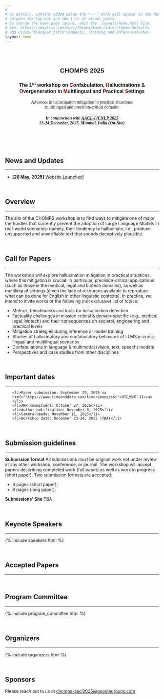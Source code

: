 ```yaml
---
#
# By default, content added below the "---" mark will appear in the home page
# between the top bar and the list of recent posts.
# To change the home page layout, edit the _layouts/home.html file.
# See: https://jekyllrb.com/docs/themes/#overriding-theme-defaults
# <h3 class="blackpar_title">(Models, Training and Inference)</h3>
layout: home
---
```

<div style="font-family: 'Source Sans', sans-serif; background: linear-gradient(rgba(255, 255, 255, 0.5), rgba(255, 255, 255, 0.5)), url('images/mumbai.jpg') no-repeat; background-size: cover; user-select: none;">
	<center>
		<br><br>
		<h2 class="blackpar_title">CHOMPS 2025</h2>
		<h3 class="blackpar_title">The 1<sup>st</sup> workshop on <a style="color: rgb(164, 0, 0)">C</a>onfabulation, <a style="color: rgb(164, 0, 0)">H</a>allucinations & <a style="color: rgb(164, 0, 0)">O</a>vergeneration in <a style="color: rgb(164, 0, 0)">M</a>ultilingual and <a style="color: rgb(164, 0, 0)">P</a>ractical <a style="color: rgb(164, 0, 0)">S</a>ettings</h3>
	    <h4 class="blackpar_title" style="font-family:'Source Pro'; font-weight: 400;"> Advances in hallucination mitigation in practical situations: <br>multilingual and precision-critical domains</h4>
		<h5 class="blackpar_title" style="font-family:'Source Pro'; font-weight: 400;"><b>In conjunction with <a href="https://www.afnlp.org/conferences/ijcnlp2025/"> AACL-IJCNLP 2025 </a><br> 23-24 December, 2025, Mumbai, India (On-Site)</b></h5>
		<br><br>	
	</center>
</div>
<br>


<!--
<div class="alert alert-danger" role="alert">
  <h4>Mentoring sessions announcement</h4>
  <p>
  The deadline for submitting papers to our second version of the Efficient Natural Language and Speech Processing (ENLSP-II) workshop is 25th of September. For that we will be scheduling two mentioring online sessions to answer your questions. Please join us:
  <br>
  <ul>
	<li>Tuesday the 6th of September 2022 from 10PM to 11PM (UTC-04:00)</li>
	<li>Wednesday the 7th of September 2022 from 9AM to 10AM (UTC-04:00)</li>
	<li>Tuesday the 13th of September 2022 from 10PM to 11PM (UTC-04:00): <a href="https://welink.zhumu.com/j/134854021">link</a></li>
	<li>Wednesday the 14th of September 2022 from 9AM to 10AM (UTC-04:00): <a href="https://welink.zhumu.com/j/130263276">link</a></li>
  </ul>
  </p>
</div>

<br>
-->

<!--
<p style="background-color:#8ef25c;"> <b> Best Paper Award </b> - <em>"Creating a Dataset for the Detection and Segmentation of Degradation Phenomena in Notre-Dame de Paris" </em> - Laura Willot, Kévin Réby, Adeline Manuel, Dan Vodislav, Valerie Gouet-Brunet, Livio De Luca.
<hr  style="color: rgb(92, 242, 117);">
-->

<!-- News and Updates -->
<h2 class="blackpar_title" id="bews">News and Updates</h2>
<hr  style="color: rgb(92, 242, 117);">
<p>
<ul>
<!--	<li> <b>[2 Nov, 2023]</b> <b>SUMAC 2023 Best Paper Award</b> goes to <em>"Why Don’t You Speak?: A Smartphone Application to Engage Museum Visitors Through Deepfakes Creation" </em> - Matteo Zaramella, Irene Amerini, Paolo Russo.</li>
	<li> <b>[1 Nov, 2023]</b> The <b>D-day</b> is almost here & we are excited to meet you all tomorrow - <b>2 Nov, 2023</b><a href="index.html#schedule"> [Schedule]</a></li>
	<li> <b>[18 Oct, 2023]</b> <a href="index.html#schedule">Workshop Schedule Announced!</a></li>
	<li> <b>[20 July, 2023]</b> <a href="index.html#imp_dates">Important dates further extended</a></li>
	<li> <b>[18 July, 2023]</b> <a href="https://openreview.net/group?id=acmmm.org/ACMMM/2023/Workshop/SUMAC">Submission deadline extended to 27 July</a><li>
	<li> <b>[28 June, 2023]</b> <a href="index.html#speakers">Keynotes</a> & <a href="index.html#program_committee">Program Committee Announced</a></li>
-->
<!-- 	<li> <b>[19 Dec, 2024]</b> Presentor Slides are now available. Links are provided at the end of the <a href="index.html#schedule">Talk Titles</a></li>
	<li> <b>[06 Nov, 2024]</b> Best paper award goes to <em>"Creating a Dataset for the Detection and Segmentation of Degradation Phenomena in Notre-Dame de Paris" </em><a href="https://dl.acm.org/doi/10.1145/3689094.3689473"> [ACM DL Link]</a>, presented by <b>Laura Willot</b>
	<li> <b>[22 Oct, 2024]</b> <a href="index.html#schedule">Schedule Announced</a></li>
	<li> <b>[22 Oct, 2024]</b> <a href="index.html#accepted_papers">List of Accepted Papers with their links</a></li>
	<li> <b>[20 Aug, 2024]</b> Workshop date announced: 28-Oct, 2024.</li>
	<li> <b>[10 Aug, 2024]</b><a href="https://2024.acmmm.org/important-dates"> Camera-ready paper deadline and Author registration deadline is 22-August-2024.</a></li>
	<li> <b>[10 Aug, 2024]</b><a href="https://openreview.net/group?id=acmmm.org/ACMMM/2024/Workshop/SUMAC"> The paper decisions are released on OpenReview.</a></li>
	<li> <b>[16 July, 2024]</b> <a href="index.html#imp_dates">Deadline Extended to 12.59 PM, 24 July, 2024</a> <a href="https://www.timeanddate.com/worldclock/timezone/utc">UTC-0</a></li>
	<li> <b>[24 June, 2024]</b> <a href="index.html#speakers">Keynote Speakers Announced</a></li>
	<li> <b>[24 June, 2024]</b> <a href="index.html#program_committee">Program Comittee Announced</a></li>
	<li> <b>[17 June, 2024]</b> <a href="index.html#imp_dates">Important Dates</a></li>
	<li> <b>[17 June, 2024]</b> <a href="https://openreview.net/group?id=acmmm.org/ACMMM/2024/Workshop/SUMAC">Submissions Site Open!</a><a href="index.html#submission_guide">Submissions Guidelines.</a></li>
-->
	<li> <b>[26 May, 2025]</b> <a href="https://chomps2025.github.io/">Website Launched!</a></li>
</ul>
</p>
<br>

<h2 class="blackpar_title" id="overview">Overview</h2>
<hr  style="color: rgb(212, 110, 0);">
<p> The aim of the CHOMPS workshop is to find ways to mitigate one of major the hurdles that currently prevent the adoption of Large Language Models in real-world scenarios: namely, their tendency to hallucinate, i.e., produce unsupported and unverifiable text that sounds deceptively plausible.</p>
<br>
<!-- Call for Papers -->
<h2 class="blackpar_title" id="call_for_papers">Call for Papers</h2>
<hr  style="color: rgb(212, 110, 0);">
<p> The workshop will explore hallucination mitigation in practical situations, where this mitigation is crucial: in particular, precision-critical applications (such as those in the medical, legal and biotech domains), as well as multilingual settings (given the lack of resources available to reproduce what can be done for English in other linguistic contexts). In practice, we intend to invite works of the following (not exclusive) list of topics: </p>
<ul>
	<li> Metrics, benchmarks and tools for hallucination detection</li>
	<li> Factuality challenges in mission critical & domain-specific (e.g., medical, legal, biotech) and their consequences on societal, engineering and practical levels</li>
	<li> Mitigation strategies during inference or model training</li>
	<li> Studies of hallucinatory and confabulatory behaviors of LLMS in cross-lingual and multilingual scenarios</li>
	<li> Confabulations in language & multimodal (vision, text, speech) models</li>
	<li> Perspectives and case studies from other disciplines</li>
</ul>
<!--
<p>The scope of targeted applications is extensive and includes:</p>
<ul>
	<li>Analysis, archaeometry of artifacts</li>
	<li> Diagnosis and monitoring for restoration and preventive conservation</li>
	<li> Geosciences / Geomatics for cultural heritage</li>
	<li> Education</li>
	<li> Smart and sustainable tourism </li>
	<li> Urban planning</li>
	<li> Digital Twins</li>
</ul>
-->

<br>

<h2 class="blackpar_title" id="imp_dates">Important dates</h2>
<hr  style="color: rgb(212, 110, 0);">
<ul>

 	<li>Paper submission: September 29, 2025 <a href="https://www.timeanddate.com/time/zones/sst">UTC/GMT-11</a></li>
	<li>ARR commitment: October 27, 2025</li>
	<li>Author notification: November 3, 2025</li>
	<li>Camera-Ready: November 11, 2025</li>
	<li>Workshop date: December 23-24, 2025 (TBA)</li>
</ul>
<br>

<h2 class="blackpar_title" id="submission_guide">Submission guidelines</h2>
<hr  style="color: rgb(212, 110, 0);">
<p><b>Submission format</b>  All submissions must be original work not under review at any other workshop, conference, or journal. The workshop will accept papers describing completed work (full paper) as well as work in progress (short paper). Two submission formats are accepted:
<ul>
 <li> 4 pages (short paper);</li>
 <li> 8 pages (long paper).</li>
</ul> 
</p>
<!-- more details --
  They must be encoded as PDF using the ACM Article Template of the main conference ACM Multimedia 2025 <a href="https://acmmm2025.org/information-for-authors/"> (https://acmmm2025.org/information-for-authors/)</a>.
<p><b>Peer Review and publication in ACM Digital Library</b> Paper submissions must conform with the “double-blind” review policy. All papers will be peer-reviewed by experts in the field, they will receive at least two reviews. Acceptance will be based on relevance to the workshop, scientific novelty, and technical quality. Depending on the number, maturity and topics of the accepted submissions, the work will be presented via oral or poster sessions. The workshop papers will be published in the ACM Digital Library.
</p>
<p><b>Profile Registration</b> A registered profile at OpenReview (submissions' portal) is required to submit a paper.
</p>
IMP NOTES:
<ul>
	<li> New profiles created without an institutional email will go through a moderation process that can take up to two weeks.</li>
	<li> New profiles created with an institutional email will be activated automatically.</li>
</ul>
-->
<p><b>Submissions' Site</b> TBA </p>
<!-- Special Highlights 
<h2 class="blackpar_title" id="highlights">Special Highlights</h2>
<hr  style="color: rgb(212, 110, 0);">
<p> <b>Best Paper Award - </b>We will present a best paper award, accompanied with a certificate and a trophy, similar to previous editions. </p>
-->
<!-- <p> <b>Journal Special Issue - </b>Authors of the best papers from SUMAC 2023 will be invited to submit an extended and improved version for consideration for Special Issue on Cultural Heritage in the Springer journal Multimedia Tools and Applications.</p>
-->
<br>
<!--Confirmed Speakers-->
<h2 class="blackpar_title" id="speakers">Keynote Speakers</h2>
<hr  style="color: rgb(212, 110, 0);">
<p>
{% include speakers.html %}
</p>
<br>


<h2 class="blackpar_title" id="accepted_papers">Accepted Papers</h2>
<hr  style="color: rgb(212, 110, 0);">
<p>
<ul>
<!-- 	<li><b>Personalized Generative Storytelling with AI-Visual Illustrations for the Promotion of Knowledge in Cultural Heritage Tourism</b> - <em>Andrea Ferracani, Marco Bertini, Pietro Pala, Gabriele Nannotti, Filippo Principi, Giuseppe Becchi</em><a href="https://dl.acm.org/doi/10.1145/3689094.3689465"> [ACM DL Link]</a></li>
	<li><b>Creating a Dataset for the Detection and Segmentation of Degradation Phenomena in Notre-Dame de Paris</b> - <em>Laura Willot, Kévin Réby, Adeline Manuel, Dan Vodislav, Valerie Gouet-Brunet, Livio De Luca</em><a href="https://dl.acm.org/doi/10.1145/3689094.3689473"> [ACM DL Link]</a></li>
	<li><b>Historical Postcards Retrieval through Vision Foundation Models</b> - <em>Anis Amri, Salvatore Tabbone</em><a href="https://dl.acm.org/doi/10.1145/3689094.3689471"> [ACM DL Link]</a></li>
	<li><b>Scene Classification on Fine-arts with Style Transfer</b> - <em>Haiting Huang, Mathias Zinnen, Shumei Liu, Andreas Maier, Vincent Christlein</em><a href="https://dl.acm.org/doi/10.1145/3689094.3689468"> [ACM DL Link]</a></li>
	<li><b>4D Geo Modelling from Different Sources at Large Scale</b> - <em>Sander Muenster, Jonas Bruschke, Daniel Dworak, Dávid Komorowicz, Vaibhav Rajan, Dominik Ukolov</em><a href="https://dl.acm.org/doi/10.1145/3689094.3689466"> [ACM DL Link]</a></li>
	<li><b>Understanding User Engagement in Museum TikTok Videos by Exploring Multimodal Cues</b> - <em>Chek Zi Yan Jane, John See, Jessica Sze Yin Ho, Lau Pei Mey, Padma Pillai</em><a href="https://dl.acm.org/doi/10.1145/3689094.3689467"> [ACM DL Link]</a></li>
	<li><b>Hand Gesture Recognition in Buddhist Art Images: Evaluation of a Keypoint-based Approach</b> - <em>Li Weng</em><a href="https://dl.acm.org/doi/10.1145/3689094.3689464"> [ACM DL Link]</a></li> -->
</ul>
</p>
<br>


<!-- Schedule -->

<!-- <h2 class="blackpar_title" id="schedule">Schedule (Melbourne local time, 28 Oct) </h2>
<hr  style="color: rgb(212, 110, 0);">
<p> <b>Keynotes</b>: 40 min talk + 10 min Q&A</p> 
<p> <b>Orals</b>: 20 min talk + 5 min Q&A</p> 
<p> <b>Posters</b>: 10 min talk + 3 min Q&A</p>
<hr  style="color: rgb(212, 110, 0);">
<p>
{% include schedule.html %}
</p>
<br> -->

<!-- Technical Committee -->
<h2 class="blackpar_title" id="program_committee">Program Committee</h2>
<hr  style="color: rgb(212, 110, 0);">
<p>
{% include program_committee.html %}
</p>
<br>

<!-- Organizers -->
<h2 class="blackpar_title" id="organizers">Organizers</h2>
<hr  style="color: rgb(212, 110, 0);">
<p>
{% include organizers.html %}
</p>
<br>



<style>
.vertical-center {
  margin: 0;
  position: absolute;
  top: 50%;
  -ms-transform: translateY(-50%);
  transform: translateY(-50%);
}
</style>

<h2 class="blackpar_title">Sponsors</h2>

Please reach out to us at chomps-aacl2025@googlegroups.com

<!--
<hr>
<div class="row">
	<div class="col">
		<center>
			<a href="https://agape-anr.github.io/"> <img src="images/logo_AGAPE.png" width="130px"> </a>
		</center>
	</div>
	<div class="col">
		<center>
			<a href="https://www.timemachine.eu/"> <img src="images/TM-logo.png" width="256px"> </a>
		</center>
	</div>
	<div class="col">
		<center>		
			<a href="https://www.itam.mx/"> <img src="images/logo-ITAM-verde-1.png" width="120px"> </a>
		</center>
	</div>
	<div class="col">
		<center>
			<a href="http://www.zfc.edu.cn/"> <img src="images/logo_zfc.png" width="120px"> </a>
		</center>
	</div>
</div>
<br>
-->

<!-- <h2 class="blackpar_title">Gold Sponsor</h2>
<div class="row">
	<div class="col">
		<center>
			<img src="images/BASF_logo.png" width="250px">
		</center>
	</div>
	<div class="col">
		<center>
			<img src="images/rbc_logo.svg" width="250px">
		</center>
	</div>
</div> -->

<!-- Previous Editions 
<h2 class="blackpar_title" id="previous_editions">Previous Editions</h2>
<hr>
<p>
{% include previous_editions.html %}
</p>
-->